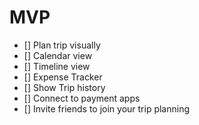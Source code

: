# MVP

- [] Plan trip visually
- [] Calendar view
- [] Timeline view
- [] Expense Tracker
- [] Show Trip history
- [] Connect to payment apps
- [] Invite friends to join your trip planning
